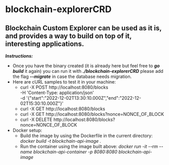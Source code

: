 # blockchain-explorerCRD

## **Blockchain Custom Explorer** can be used as it is, and provides a way to build on top of it, interesting applications.

***Instructions:***
- Once you have the binary created (it is already here but feel free to ***go build*** it again) you can run it with ***./blockchain-explorerCRD*** please add the flag ***--migrate*** in case the database needs migration.
- Here are cURL samples to test it in your machine:
  - curl -X POST http://localhost:8080/blocks \
-H 'Content-Type: application/json' \
-d '{"start":"2022-12-02T13:30:10.000Z","end":"2022-12-02T15:30:10.000Z"}'
  - curl -X GET http://localhost:8080/blocks
  - curl -X GET http://localhost:8080/blocks?nonce=NONCE_OF_BLOCK
  - curl -X DELETE http://localhost:8080/blocks?nonce=NONCE_OF_BLOCK
- Docker setup:
  - Build the image by using the Dockerfile in the current directory: *docker build -t blockchain-api-image .*
  - Run the container using the image built above: *docker run -it --rm --name blockchain-api-container -p 8080:8080 blockchain-api-image*